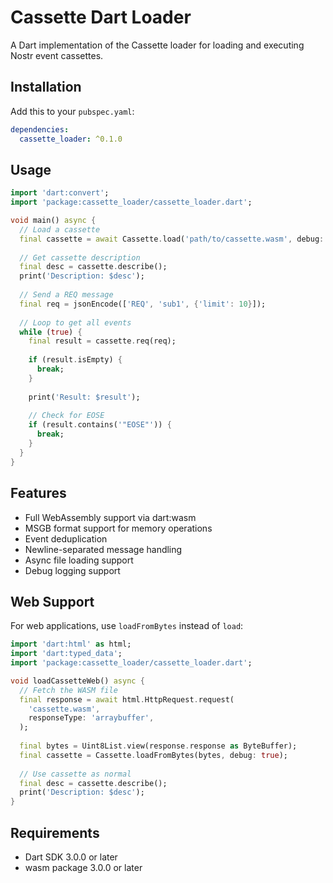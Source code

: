 # Cassette Dart Loader

A Dart implementation of the Cassette loader for loading and executing Nostr event cassettes.

## Installation

Add this to your `pubspec.yaml`:

```yaml
dependencies:
  cassette_loader: ^0.1.0
```

## Usage

```dart
import 'dart:convert';
import 'package:cassette_loader/cassette_loader.dart';

void main() async {
  // Load a cassette
  final cassette = await Cassette.load('path/to/cassette.wasm', debug: true);
  
  // Get cassette description
  final desc = cassette.describe();
  print('Description: $desc');
  
  // Send a REQ message
  final req = jsonEncode(['REQ', 'sub1', {'limit': 10}]);
  
  // Loop to get all events
  while (true) {
    final result = cassette.req(req);
    
    if (result.isEmpty) {
      break;
    }
    
    print('Result: $result');
    
    // Check for EOSE
    if (result.contains('"EOSE"')) {
      break;
    }
  }
}
```

## Features

- Full WebAssembly support via dart:wasm
- MSGB format support for memory operations
- Event deduplication
- Newline-separated message handling
- Async file loading support
- Debug logging support

## Web Support

For web applications, use `loadFromBytes` instead of `load`:

```dart
import 'dart:html' as html;
import 'dart:typed_data';
import 'package:cassette_loader/cassette_loader.dart';

void loadCassetteWeb() async {
  // Fetch the WASM file
  final response = await html.HttpRequest.request(
    'cassette.wasm',
    responseType: 'arraybuffer',
  );
  
  final bytes = Uint8List.view(response.response as ByteBuffer);
  final cassette = Cassette.loadFromBytes(bytes, debug: true);
  
  // Use cassette as normal
  final desc = cassette.describe();
  print('Description: $desc');
}
```

## Requirements

- Dart SDK 3.0.0 or later
- wasm package 3.0.0 or later